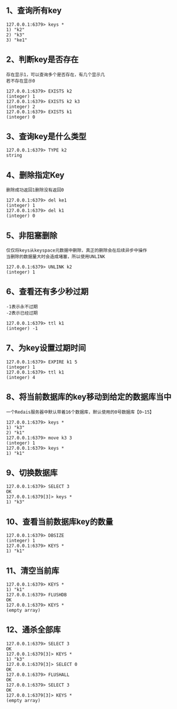 ## 1、查询所有key
```Redais
127.0.0.1:6379> keys *
1) "k2"
2) "k3"
3) "ke1"
```

## 2、判断key是否存在
	存在显示1，可以查询多个是否存在，有几个显示几
	若不存在显示0
```Redais
127.0.0.1:6379> EXISTS k2
(integer) 1
127.0.0.1:6379> EXISTS k2 k3
(integer) 2
127.0.0.1:6379> EXISTS k1
(integer) 0
```

## 3、查询key是什么类型
```Redais
127.0.0.1:6379> TYPE k2
string
```

## 4、删除指定Key
	删除成功返回1删除没有返回0
```Redais
127.0.0.1:6379> del ke1
(integer) 1
127.0.0.1:6379> del k1
(integer) 0
```

## 5、非阻塞删除
	仅仅将keys从keyspace元数据中删除，真正的删除会在后续异步中操作
	当删除的数据量大时会造成堵塞，所以使用UNLINK
```Redais
127.0.0.1:6379> UNLINK k2
(integer) 1
```

## 6、查看还有多少秒过期
	-1表示永不过期
	-2表示已经过期
```Redais
127.0.0.1:6379> ttl k1
(integer) -1

```

## 7、为key设置过期时间
```Redais
127.0.0.1:6379> EXPIRE k1 5
(integer) 1
127.0.0.1:6379> ttl k1
(integer) 4

```

## 8、将当前数据库的key移动到给定的数据库当中
	一个Redais服务器中默认带着16个数据库，默认使用的0号数据库【0~15】
```Redais
127.0.0.1:6379> keys *
1) "k3"
2) "k1"
127.0.0.1:6379> move k3 3
(integer) 1
127.0.0.1:6379> keys *
1) "k1"

```

## 9、切换数据库
```Redais
127.0.0.1:6379> SELECT 3
OK
127.0.0.1:6379[3]> keys *
1) "k3"
```

## 10、查看当前数据库key的数量
```Redais
127.0.0.1:6379> DBSIZE
(integer) 1
127.0.0.1:6379> KEYS *
1) "k1"
```

## 11、清空当前库
```Redais
127.0.0.1:6379> KEYS *
1) "k1"
127.0.0.1:6379> FLUSHDB
OK
127.0.0.1:6379> KEYS *
(empty array)
```

## 12、通杀全部库
```Redais
127.0.0.1:6379> SELECT 3
OK
127.0.0.1:6379[3]> KEYS *
1) "k3"
127.0.0.1:6379[3]> SELECT 0
OK
127.0.0.1:6379> FLUSHALL
OK
127.0.0.1:6379> SELECT 3
OK
127.0.0.1:6379[3]> KEYS *
(empty array)
```